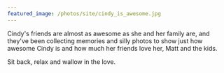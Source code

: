 ```yaml
---
featured_image: /photos/site/cindy_is_awesome.jpg
---
```


Cindy's friends are almost as awesome as she and her family are, and they've been collecting memories and silly photos to show just how awesome Cindy is and how much her friends love her, Matt and the kids.

Sit back, relax and wallow in the love.
